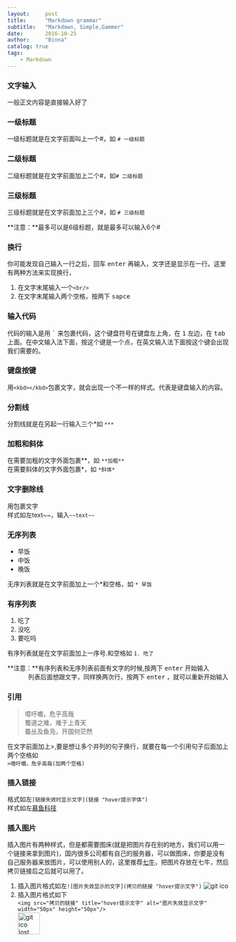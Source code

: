 ```yaml
---
layout:     post
title:      "Markdown grammar"
subtitle:   "Markdown, Simple,Gammer"
date:       2016-10-25
author:     "Binna"
catalog: true
tags:
    - Markdown
---
```


### 文字输入
一般正文内容是直接输入好了  
### 一级标题
一级标题就是在文字前面叫上一个#，如 `# 一级标题` 

### 二级标题
二级标题就是在文字前面加上二个#，如`# 二级标题` 

### 三级标题
三级标题就是在文字前面加上三个#，如 `# 三级标题` 

**注意：**最多可以是6级标题，就是最多可以输入6个# 

### 换行
你可能发现自己输入一行之后，回车 <kbd>enter</kbd> 再输入，文字还是显示在一行。这里有两种方法来实现换行，

1. 在文字末尾输入一个`<br/>`
2. 在文字末尾输入两个空格，按两下 <kbd>sapce</kbd>  

### 输入代码
代码的输入是用 <kbd>`</kbd> 来包裹代码，这个键盘符号在键盘左上角，在 <kbd>1</kbd> 左边，在 <kbd>tab</kbd> 上面。在中文输入法下面，按这个键是一个点，在英文输入法下面按这个键会出现我们需要的。

### 键盘按键
用`<kbd></kbd>`包裹文字，就会出现一个不一样的样式。代表是键盘输入的内容。

### 分割线
分割线就是在另起一行输入三个*如 `***`

### 加粗和斜体
在需要加粗的文字外面包裹**，如 `**加粗**`  
在需要斜体的文字外面包裹\*，如 `*斜体*`

### 文字删除线
用<kbd>~~</kbd>包裹文字  
样式如左~~text~~，输入`~~text~~`
<br/>

### 无序列表
* 早饭
* 中饭
* 晚饭

无序刘表就是在文字前面加上一个\*和空格，如 `* 早饭`
### 有序列表
1. 吃了
2. 没吃
3. 要吃吗

有序列表就是在文字前面加上一序号.和空格如 `1. 吃了`  

**注意：**有序列表和无序列表前面有文字的时候,按两下 <kbd>enter</kbd> 开始输入  
            列表后面想跟文字，同样换两次行，按两下 <kbd>enter</kbd> ，就可以重新开始输入

### 引用  
>噫吁嚱，危乎高哉   
>蜀道之难，难于上青天   
>蚕丛及鱼凫，开国何茫然

在文字前面加上>,要是想让多个并列的句子换行，就要在每一个引用句子后面加上两个空格如  
`>噫吁嚱，危乎高哉(加两个空格)`
### 插入链接
格式如左`[链接失效时显示文字](链接 "hover提示字体")`  
样式如左[慕鱼科技](http://www.muyutech.com "慕鱼")
### 插入图片
插入图片有两种样式，但是都需要图床(就是把图片存在别的地方，我们可以用一个链接来拿到图片)，国内很多公司都有自己的服务器，可以做图床，你要是没有自己服务器来放图片，可以使用别人的，这里推荐[七牛](http://www.qiniu.com/)，把图片存放在七牛，然后拷贝链接后之后就可以用了。

1. 插入图片格式如左`![图片失效显示的文字](拷贝的链接 "hover提示文字")`
    ![git ico](http://of6fmev29.bkt.clouddn.com/git.ico)
2. 插入图片格式如下  
   `<img src="拷贝的链接" title="hover提示文字" alt="图片失效显示文字" width="50px" height="50px"/>`  
   <img src="http://of6fmev29.bkt.clouddn.com/git.ico" title="git ico" alt="git ico lost" width="50px"/>
